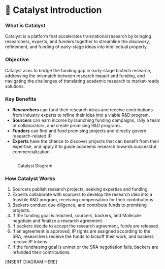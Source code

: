 # 🌱 Catalyst Introduction

### What is Catalyst

Catalyst is a platform that accelerates translational research by bringing researchers, experts, and funders together to streamline the discovery, refinement, and funding of early-stage ideas into intellectual property.

### Objective

Catalyst aims to bridge the funding gap in early-stage biotech research, addressing the mismatch between research impact and funding, and navigating the challenges of translating academic research to market-ready solutions.

### Key Benefits

* **Researchers** can fund their research ideas and receive contributions from industry experts to refine their idea into a viable R\&D program.
* **Sourcers** can earn income by launching funding campaigns, rally a team of collaborators, and create promising R\&D programs.
* **Funders** can find and fund promising projects and directly govern research-related IP.
* **Experts** have the chance to discover projects that can benefit from their expertise, and apply it to guide academic research towards successful commercialization.

<figure><img src="https://lh7-us.googleusercontent.com/HoVFGSSXF0sUlj5XxweYKqKM-BdA2eaIFVlINouU1Y8tanQtQIkSjBp5_LGsCe0pzm6vP9M8G2-EwKhB0iQE9GndBZv7jyBOxxXpomTvDsMaeSNOY-9J6a08KezoXEhUqaPCsg9iieFpTj4ZojFA_Ak" alt=""><figcaption><p>Catalyst Diagram</p></figcaption></figure>

### How Catalyst Works

1. Sourcers publish research projects, seeking expertise and funding.
2. Experts collaborate with sourcers to develop the research idea into a feasible R\&D program, receiving compensation for their contributions.
3. Backers conduct due diligence, and contribute funds to promising projects.
4. If the funding goal is reached, sourcers, backers, and Molecule negotiate and finalize a research agreement.
5. If backers decide to accept the research agreement, funds are released.
6. If an agreement is approved, IP rights are assigned according to the SRA, researchers receive the funds to kickoff their work, and backers receive IP tokens.
7. If the fundraising goal is unmet or the SRA negotiation fails, backers are refunded their contributions.

\[INSERT DIAGRAM HERE]
